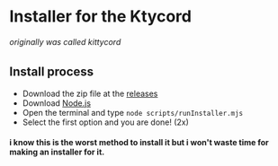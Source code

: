 # Installer for the Ktycord
###### originally was called kittycord


## Install process
- Download the zip file at the [releases](https://github.com/naohdevelopment/ktycord-installer/releases)
- Download [Node.js](https://nodejs.org/en/download)
- Open the terminal and type `node scripts/runInstaller.mjs`
- Select the first option and you are done! (2x)


#### i know this is the worst method to install it but i won't waste time for making an installer for it.
